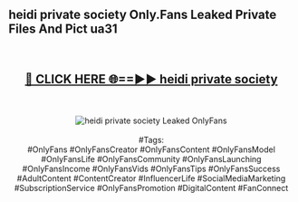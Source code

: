 <h2>heidi private society Only.Fans Leaked Private Files And Pict ua31</h2>
<br>
<div align="center">
<h2><a href="https://mediafiles.top/heidi_private_society" rel="nofollow">🔴 CLICK HERE 🌐==►► heidi private society</a></h2>
<br>
<br>
<a href="https://mediafiles.top/heidi_private_society" rel="nofollow" data-target="animated-image.originalLink"><img src="https://i.ibb.co.com/WyWwxjT/player-gif2.gif" alt="heidi private society Leaked OnlyFans" style="max-width: 100%; display: inline-block;" data-target="animated-image.originalImage"></a>
<br><br>
#Tags:
<br>
#OnlyFans #OnlyFansCreator #OnlyFansContent #OnlyFansModel #OnlyFansLife #OnlyFansCommunity #OnlyFansLaunching #OnlyFansIncome #OnlyFansVids #OnlyFansTips #OnlyFansSuccess #AdultContent #ContentCreator #InfluencerLife #SocialMediaMarketing #SubscriptionService #OnlyFansPromotion #DigitalContent #FanConnect
</div>
<br>